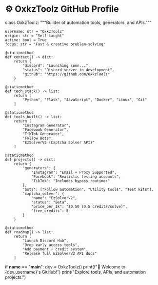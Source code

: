 # ⚙️ OxkzToolz GitHub Profile

class OxkzToolz:
    """Builder of automation tools, generators, and APIs."""

    username: str = "OxkzToolz"
    origin: str = "Self-taught"
    active: bool = True
    focus: str = "Fast & creative problem-solving"

    @staticmethod
    def contact() -> dict:
        return {
            "discord": "Launching soon...",
            "status": "Discord server in development",
            "github": "https://github.com/OxkzToolz"
        }

    @staticmethod
    def tech_stack() -> list:
        return [
            "Python", "Flask", "JavaScript", "Docker", "Linux", "Git"
        ]

    @staticmethod
    def tools_built() -> list:
        return [
            "Instagram Generator",
            "Facebook Generator",
            "TikTok Generator",
            "Follow Bots",
            "EzSolverV2 (Captcha Solver API)"
        ]

    @staticmethod
    def projects() -> dict:
        return {
            "generators": {
                "Instagram": "Email + Proxy Supported",
                "Facebook": "Realistic testing accounts",
                "TikTok": "Includes bypass routines"
            },
            "bots": ["Follow automation", "Utility tools", "Test kits"],
            "captcha_solver": {
                "name": "EzSolverV2",
                "status": "Beta",
                "price_per_1k": "$0.50 (0.5 credits/solve)",
                "free_credits": 5
            }
        }

    @staticmethod
    def roadmap() -> list:
        return [
            "Launch Discord Hub",
            "Drop early access tools",
            "Add payment + credit system",
            "Release full EzSolverV2 API docs"
        ]


if __name__ == "__main__":
    dev = OxkzToolz()
    print(f"🚀 Welcome to {dev.username}'s GitHub!")
    print("Explore tools, APIs, and automation projects.")
